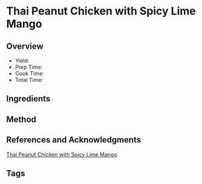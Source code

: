 # Thai Peanut Chicken with Spicy Lime Mango

## Overview

- Yield:
- Prep Time:
- Cook Time:
- Total Time:

## Ingredients


## Method



## References and Acknowledgments

[Thai Peanut Chicken with Spicy Lime Mango](https://www.halfbakedharvest.com/thai-peanut-chicken/)

## Tags


